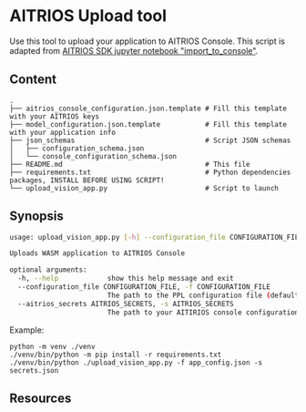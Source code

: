# AITRIOS Upload tool

Use this tool to upload your application to AITRIOS Console. This script is
adapted from [AITRIOS SDK jupyter notebook "import\_to\_console"][1].

## Content

```
.
├── aitrios_console_configuration.json.template # Fill this template with your AITRIOS keys
├── model_configuration.json.template           # Fill this template with your application info
├── json_schemas                                # Script JSON schemas
│   ├── configuration_schema.json
│   └── console_configuration_schema.json
├── README.md                                   # This file
├── requirements.txt                            # Python dependencies packages, INSTALL BEFORE USING SCRIPT!
└── upload_vision_app.py                        # Script to launch
```

## Synopsis

```bash
usage: upload_vision_app.py [-h] --configuration_file CONFIGURATION_FILE --aitrios_secrets AITRIOS_SECRETS

Uploads WASM application to AITRIOS Console

optional arguments:
  -h, --help            show this help message and exit
  --configuration_file CONFIGURATION_FILE, -f CONFIGURATION_FILE
                        The path to the PPL configuration file (default: None)
  --aitrios_secrets AITRIOS_SECRETS, -s AITRIOS_SECRETS
                        The path to your AITIRIOS console configuration file (default: None)
```

Example:
```
python -m venv ./venv
./venv/bin/python -m pip install -r requirements.txt
./venv/bin/python ./upload_vision_app.py -f app_config.json -s secrets.json
```

## Resources

[1]: https://github.com/SonySemiconductorSolutions/aitrios-sdk-vision-sensing-app/tree/main/tutorials/4_prepare_application/2_import_to_console
